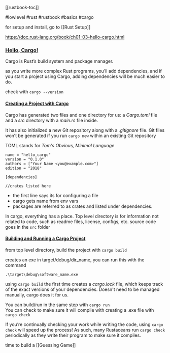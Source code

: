 [[rustbook-toc]]

#lowlevel #rust #rustbook #basics #cargo 

for setup and install, go to [[Rust Setup]] 

https://doc.rust-lang.org/book/ch01-03-hello-cargo.html

### [Hello, Cargo!](https://doc.rust-lang.org/book/ch01-03-hello-cargo.html#hello-cargo)
Cargo is Rust’s build system and package manager.  

as you write more complex Rust programs, you’ll add dependencies, and if you start a project using Cargo, adding dependencies will be much easier to do.  

check with `cargo --version`  

#### [Creating a Project with Cargo](https://doc.rust-lang.org/book/ch01-03-hello-cargo.html#creating-a-project-with-cargo)

Cargo has generated two files and one directory for us: a _Cargo.toml_ file and a _src_ directory with a _main.rs_ file inside.  

It has also initialized a new Git repository along with a _.gitignore_ file. Git files won’t be generated if you run `cargo new` within an existing Git repository  

TOML stands for *Tom's Obvious, Minimal Language*  

```[package]
name = "hello_cargo"
version = "0.1.0"
authors = ["Your Name <you@example.com>"]
edition = "2018"

[dependencies]

//crates listed here
```

- the first line says its for configuring a file  
- cargo gets name from env vars  
- packages are referred to as crates and listed under dependencies.  

In cargo, everything has a place. Top level directory is for information not related to code, such as readme files, license, configs, etc. source code goes in the `src` folder  


#### [Building and Running a Cargo Project](https://doc.rust-lang.org/book/ch01-03-hello-cargo.html#building-and-running-a-cargo-project)

from top level directory, build the project with `cargo build`  

creates an exe in target/debug/dir_name, you can run this with the command  

`.\target\debug\software_name.exe` 

using `cargo build` the first time creates a *cargo.lock* file, which keeps track of the exact versions of your dependencies. Doesn't need to be managed manually, cargo does it for us.  

You can build/run in the same step with `cargo run`  
You can check to make sure it will compile with creating a .exe file with `cargo check`  

If you’re continually checking your work while writing the code, using `cargo check` will speed up the process! As such, many Rustaceans run `cargo check` periodically as they write their program to make sure it compiles.

time to build a [[Guessing Game]]